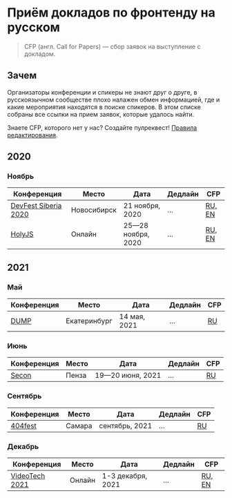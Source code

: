 # Приём докладов по фронтенду на русском

> CFP (англ. Call for Papers) — сбор заявок на выступление с докладом.

## Зачем

Организаторы конференции и спикеры не знают друг о друге,
в русскоязычном сообществе плохо налажен обмен информацией,
где и какие мероприятия находятся в поиске спикеров.
В этом списке собраны все ссылки на прием заявок, которые удалось найти.

Знаете CFP, которого нет у нас? Создайте пулреквест! [Правила редактирования](CONTRIBUTION.md).

## 2020

### Ноябрь

| Конференция | Место | Дата | Дедлайн | CFP |
| ---------- | -------- | ---- | ------------------- | ------------------------ |
| [DevFest Siberia 2020](https://gdg-siberia.com/) | Новосибирск | 21 ноября, 2020 | … | [RU, EN](https://www.papercall.io/dfsiberia20) |
| [HolyJS](https://holyjs-moscow.ru/) | Онлайн | 25—28 ноября, 2020 | … | [RU](https://holyjs-moscow.ru/callforpapers/), [EN](https://holyjs-moscow.ru/en/callforpapers/) |

## 2021

### Май

| Конференция | Место | Дата | Дедлайн | CFP |
| ---------- | -------- | ---- | ------------------- | ------------------------ |
| [DUMP](https://dump-ekb.ru/) | Екатеринбург | 14 мая, 2021 | … | [RU](https://dump-ekb.ru/for_speakers#podat_doklad) |

### Июнь

| Конференция | Место | Дата | Дедлайн | CFP |
| ---------- | -------- | ---- | ------------------- | ------------------------ |
| [Secon](https://2021.secon.ru/) | Пенза | 19—20 июня, 2021 | … | [RU](https://2021.secon.ru/account/add_report) |

### Сентябрь

| Конференция | Место | Дата | Дедлайн | CFP |
| ---------- | -------- | ---- | ------------------- | ------------------------ |
| [404fest](https://2021.404fest.ru/) | Самара | сентябрь, 2021 | … | [RU](https://docs.google.com/forms/d/1aHjrmewR-wgYl6CBJnZszANeNj4tutr5ASfYx2Ov9CY/viewform?edit_requested=true) |


### Декабрь

| Конференция | Место | Дата | Дедлайн | CFP |
| ---------- | -------- | ---- | ------------------- | ------------------------ |
| [VideoTech 2021](https://vtconf.com/) | Онлайн | 1-3 декабря, 2021 | … | [RU](https://vtconf.com/callforpapers/), [EN](https://vtconf.com/en/callforpapers/) |
